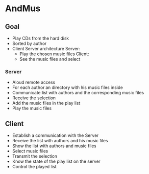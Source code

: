 # AndMus

## Goal

- Play CDs from the hard disk
- Sorted by author
- Client Server architecture
  Server:
  - Play the chosen music files
  Client:
  - See the music files and select
  
### Server

- Aloud remote access
- For each author an directory with his music files inside
- Communicate list with authors and the corresponding music files
- Receive the selection
- Add the music files in the play list
- Play the music files

## Client

- Establish a communication with the Server
- Receive the list with authors and his music files
- Show the list with authors and music files
- Select music files
- Transmit the selection
- Know the state of the play list on the server
- Control the played list



